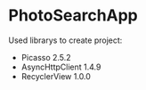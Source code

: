 # PhotoSearchApp

Used librarys to create project:

- Picasso 2.5.2
- AsyncHttpClient 1.4.9
- RecyclerView 1.0.0
